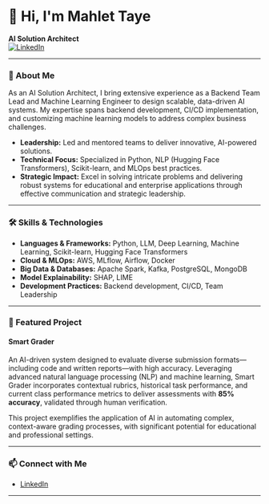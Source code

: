 # 👋 Hi, I'm Mahlet Taye

**AI Solution Architect**  
[![LinkedIn](https://img.shields.io/badge/LinkedIn-blue?logo=linkedin&logoColor=white)](https://www.linkedin.com/in/mahlet-taye-3b98a9144/)

---

### 🚀 About Me

As an AI Solution Architect, I bring extensive experience as a Backend Team Lead and Machine Learning Engineer to design scalable, data-driven AI systems. My expertise spans backend development, CI/CD implementation, and customizing machine learning models to address complex business challenges.

- **Leadership:** Led and mentored teams to deliver innovative, AI-powered solutions.
- **Technical Focus:** Specialized in Python, NLP (Hugging Face Transformers), Scikit-learn, and MLOps best practices.
- **Strategic Impact:** Excel in solving intricate problems and delivering robust systems for educational and enterprise applications through effective communication and strategic leadership.

---

### 🛠️ Skills & Technologies

- **Languages & Frameworks:** Python, LLM, Deep Learning, Machine Learning, Scikit-learn, Hugging Face Transformers
- **Cloud & MLOps:** AWS, MLflow, Airflow, Docker
- **Big Data & Databases:** Apache Spark, Kafka, PostgreSQL, MongoDB
- **Model Explainability:** SHAP, LIME
- **Development Practices:** Backend development, CI/CD, Team Leadership

---

### 🌟 Featured Project

#### **Smart Grader**

An AI-driven system designed to evaluate diverse submission formats—including code and written reports—with high accuracy. Leveraging advanced natural language processing (NLP) and machine learning, Smart Grader incorporates contextual rubrics, historical task performance, and current class performance metrics to deliver assessments with **85% accuracy**, validated through human verification.

This project exemplifies the application of AI in automating complex, context-aware grading processes, with significant potential for educational and professional settings.

---

### 📫 Connect with Me

- [LinkedIn](https://www.linkedin.com/in/mahlet-taye-3b98a9144/)

---

<!--
**mahlettaye/mahlettaye** is a ✨ special ✨ repository because its `README.md` (this file) appears on your GitHub profile.
-->
